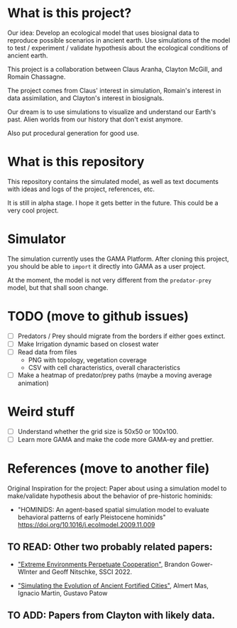 # What is this project?

Our idea: Develop an ecological model that uses biosignal data to
reproduce possible scenarios in ancient earth. Use simulations of the
model to test / experiment / validate hypothesis about the ecological
conditions of ancient earth.

This project is a collaboration between Claus Aranha, Clayton McGill,
and Romain Chassagne. 

The project comes from Claus' interest in simulation, Romain's
interest in data assimilation, and Clayton's interest in biosignals.

Our dream is to use simulations to visualize and understand our
Earth's past. Alien worlds from our history that don't exist anymore.

Also put procedural generation for good use.

# What is this repository

This repository contains the simulated model, as well as text
documents with ideas and logs of the project, references, etc.

It is still in alpha stage. I hope it gets better in the future. This
could be a very cool project.

# Simulator

The simulation currently uses the GAMA Platform. After cloning this
project, you should be able to `import` it directly into GAMA as a
user project.

At the moment, the model is not very different from the
`predator-prey` model, but that shall soon change.

# TODO (move to github issues)
- [ ] Predators / Prey should migrate from the borders if either goes extinct.
- [ ] Make Irrigation dynamic based on closest water
- [ ] Read data from files 
  - PNG with topology, vegetation coverage
  - CSV with cell characteristics, overall characteristics
- [ ] Make a heatmap of predator/prey paths (maybe a moving average animation)

# Weird stuff
- [ ] Understand whether the grid size is 50x50 or 100x100.
- [ ] Learn more GAMA and make the code more GAMA-ey and prettier.

# References (move to another file)

Original Inspiration for the project: Paper about using a simulation
model to make/validate hypothesis about the behavior of pre-historic
hominids:
- "HOMINIDS: An agent-based spatial simulation model to evaluate
behavioral patterns of early Pleistocene hominids"
https://doi.org/10.1016/j.ecolmodel.2009.11.009

## TO READ: Other two probably related papers:
- ["Extreme Environments Perpetuate
  Cooperation"](https://pubs.cs.uct.ac.za/id/eprint/1540/1/2022-Extreme%20Environments%20Perpetuate%20Cooperation.pdf),
  Brandon Gower-WInter and Geoff Nitschke, SSCI 2022.

- ["Simulating the Evolution of Ancient Fortified Cities"](https://doi.org/10.1111/cgf.13897), Almert Mas, Ignacio Martin, Gustavo Patow

## TO ADD: Papers from Clayton with likely data.
